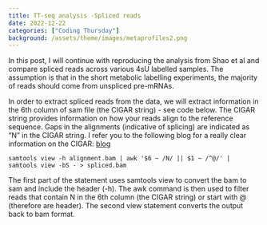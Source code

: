 ```yaml
---
title: TT-seq analysis -Spliced reads 
date: 2022-12-22
categories: ["Coding Thursday"]
background: /assets/theme/images/metaprofiles2.png
---
```


In this post, I will continue with reproducing the analysis from Shao et al and compare spliced reads across various 4sU labelled samples. The assumption is that in the short metabolic labelling experiments, the majority of reads should come from unspliced pre-mRNAs.

In order to extract spliced reads from the data, we will extract information in the 6th column of sam file (the CIGAR string) - see code below. The CIGAR string provides information on how your reads align to the reference sequence. Gaps in the alignments (indicative of splicing) are indicated as “N” in the CIGAR string. I refer you to the following blog for a really clear information on the CIGAR: [blog](https://jef.works/blog/2017/03/28/CIGAR-strings-for-dummies/) 

```{bash}
samtools view -h alignment.bam | awk '$6 ~ /N/ || $1 ~ /^@/' | samtools view -bS - > spliced.bam
```

The first part of the statement uses samtools view to convert the bam to sam and include the header (-h). 
The awk command is then used to filter reads that contain N in the 6th column (the CIGAR string) or start with @ (therefore are header).
The second view statement converts the output back to bam format.
